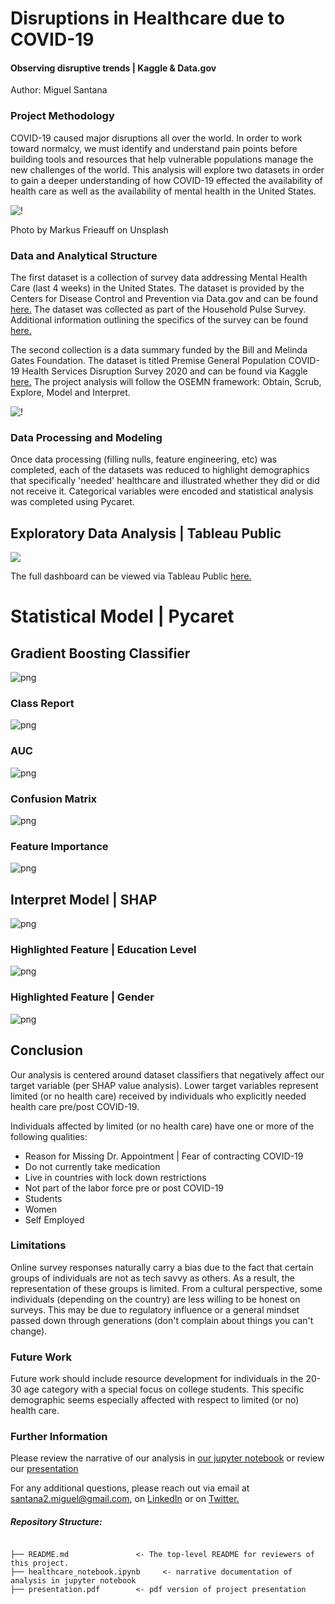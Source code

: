 
# Disruptions in Healthcare due to COVID-19
#### Observing disruptive trends | Kaggle & Data.gov

Author: Miguel Santana

### Project Methodology
COVID-19 caused major disruptions all over the world. In order to work toward normalcy, we must identify and understand pain points before building tools and resources that help vulnerable populations manage the new challenges of the world. This analysis will explore two datasets in order to gain a deeper understanding of how COVID-19 effected the availability of health care as well as the availability of mental health in the United States. 

![!](/images/topscope.jpg)

Photo by Markus Frieauff on Unsplash


### Data and Analytical Structure
The first dataset is a collection of survey data addressing Mental Health Care (last 4 weeks) in the United States. The dataset is provided by the Centers for Disease Control and Prevention via Data.gov and can be found [here.](https://catalog.data.gov/ar/dataset/mental-health-care-in-the-last-4-weeks) The dataset was collected as part of the Household Pulse Survey. Additional information outlining the specifics of the survey can be found [here.](https://www.cdc.gov/nchs/covid19/pulse/mental-health-care.htm)

The second collection is a data summary funded by the Bill and Melinda Gates Foundation. The dataset is titled Premise General Population COVID-19 Health Services Disruption Survey 2020 and can be found via Kaggle [here.](https://www.kaggle.com/vishalsiram50/covid19-health-services-disruption-survey-2020) The project analysis will follow the OSEMN framework: Obtain, Scrub, Explore, Model and Interpret.

![!](/images/OSEMN.png)

### Data Processing and Modeling

Once data processing (filling nulls, feature engineering, etc) was completed, each of the datasets was reduced to highlight demographics that specifically 'needed' healthcare and illustrated whether they did or did not receive it. Categorical variables were encoded and statistical analysis was completed using Pycaret.

## Exploratory Data Analysis | Tableau Public

<div class='tableauPlaceholder' id='viz1620617419679' style='position: relative'><noscript><a href='#'><img alt=' ' src='https:&#47;&#47;public.tableau.com&#47;static&#47;images&#47;Ka&#47;KaggleCOVID-19Dataset&#47;OVERVIEW&#47;1_rss.png' style='border: none' /></a></noscript><object class='tableauViz'  style='display:none;'><param name='host_url' value='https%3A%2F%2Fpublic.tableau.com%2F' /> <param name='embed_code_version' value='3' /> <param name='site_root' value='' /><param name='name' value='KaggleCOVID-19Dataset&#47;OVERVIEW' /><param name='tabs' value='yes' /><param name='toolbar' value='yes' /><param name='static_image' value='https:&#47;&#47;public.tableau.com&#47;static&#47;images&#47;Ka&#47;KaggleCOVID-19Dataset&#47;OVERVIEW&#47;1.png' /> <param name='animate_transition' value='yes' /><param name='display_static_image' value='yes' /><param name='display_spinner' value='yes' /><param name='display_overlay' value='yes' /><param name='display_count' value='yes' /><param name='language' value='en' /></object></div>

The full dashboard can be viewed via Tableau Public [here.](https://public.tableau.com/views/KaggleCOVID-19Dataset/OVERVIEW?:language=en&:display_count=y&:origin=viz_share_link)                
# Statistical Model | Pycaret
## Gradient Boosting Classifier

![png](/images/results.png)

### Class Report

![png](/images/ClassificationReport.png)

### AUC

![png](/images/AUC.png)

### Confusion Matrix

![png](/images/ConfusionMatrix.png)

### Feature Importance

![png](/images/FeatureImportance.png)

## Interpret Model | SHAP

![png](/images/SHAP.png)

### Highlighted Feature | Education Level

![png](/images/EducationLevel.jpg)

### Highlighted Feature | Gender

![png](/images/Gender.jpg)

## Conclusion
Our analysis is centered around dataset classifiers that negatively affect our target variable (per SHAP value analysis). Lower target variables represent limited (or no health care) received by individuals who explicitly needed health care pre/post COVID-19. 

Individuals affected by limited (or no health care) have one or more of the following qualities:
* Reason for Missing Dr. Appointment | Fear of contracting COVID-19
* Do not currently take medication
* Live in countries with lock down restrictions
* Not part of the labor force pre or post COVID-19
* Students
* Women
* Self Employed

### Limitations

Online survey responses naturally carry a bias due to the fact that certain groups of individuals are not as tech savvy as others. As a result, the representation of these groups is limited. From a cultural perspective, some individuals (depending on the country) are less willing to be honest on surveys. This may be due to regulatory influence or a general mindset passed down through generations (don't complain about things you can't change). 

### Future Work
Future work should include resource development for individuals in the 20-30 age category with a special focus on college students. This specific demographic seems especially affected with respect to limited (or no) health care. 

### Further Information
Please review the narrative of our analysis in [our jupyter notebook](./healthcare_notebook.ipynb) or review our [presentation](./presentation.pdf)

For any additional questions, please reach out via email at santana2.miguel@gmail.com, on [LinkedIn](https://www.linkedin.com/in/miguel-angel-santana-ii-mba-51467276/) or on [Twitter.](https://twitter.com/msantana_ds)

##### Repository Structure:

```

├── README.md               <- The top-level README for reviewers of this project.
├── healthcare_notebook.ipynb     <- narrative documentation of analysis in jupyter notebook
├── presentation.pdf        <- pdf version of project presentation

```
